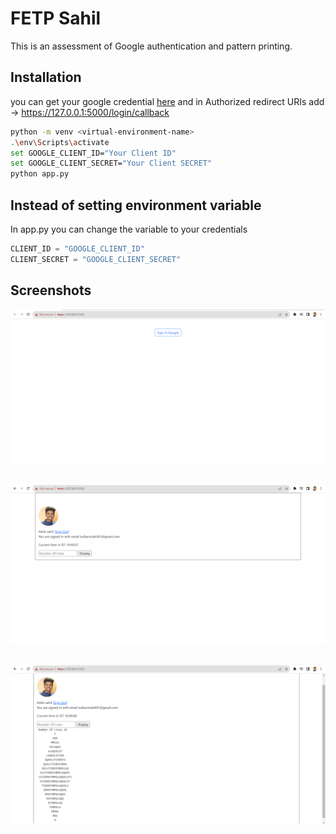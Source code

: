 # FETP Sahil

This is an assessment of Google authentication and pattern printing.

## Installation

you can get your google credential [here](https://console.cloud.google.com/apis/credentials) and in Authorized redirect URIs add -> https://127.0.0.1:5000/login/callback

```bash
python -m venv <virtual-environment-name>
.\env\Scripts\activate
set GOOGLE_CLIENT_ID="Your Client ID"
set GOOGLE_CLIENT_SECRET="Your Client SECRET"
python app.py
```

## Instead of setting environment variable

In app.py you can change the variable to your credentials

```python
CLIENT_ID = "GOOGLE_CLIENT_ID"
CLIENT_SECRET = "GOOGLE_CLIENT_SECRET"
```

## Screenshots

![Image](https://github.com/skulkarni0102/FETP-Sahil/blob/main/Screenshots/ss1.png)

##
![Image](https://github.com/skulkarni0102/FETP-Sahil/blob/main/Screenshots/ss2.png)

##
![Image](https://github.com/skulkarni0102/FETP-Sahil/blob/main/Screenshots/ss3.png)
